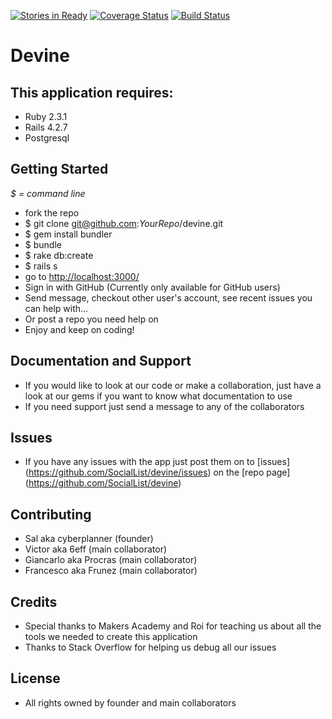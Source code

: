 [![Stories in Ready](https://badge.waffle.io/SocialList/devine.png?label=ready&title=Ready)](https://waffle.io/SocialList/devine)
<a href='https://coveralls.io/github/SocialList/devine?branch=master'><img src='https://coveralls.io/repos/github/SocialList/devine/badge.svg?branch=master' alt='Coverage Status' /></a>
[![Build Status](https://travis-ci.org/SocialList/devine.svg?branch=master)](https://travis-ci.org/SocialList/devine)
# Devine

## This application requires:

- Ruby 2.3.1
- Rails 4.2.7
- Postgresql

## Getting Started

_$ = command line_

- fork the repo
- $ git clone git@github.com:_YourRepo_/devine.git
- $ gem install bundler
- $ bundle
- $ rake db:create
- $ rails s
- go to <http://localhost:3000/>
- Sign in with GitHub (Currently only available for GitHub users)
- Send message, checkout other user's account, see recent issues you can help with...
- Or post a repo you need help on
- Enjoy and keep on coding!

## Documentation and Support

- If you would like to look at our code or make a collaboration, just have a look at our gems if you want to know what documentation to use
- If you need support just send a message to any of the collaborators

## Issues

- If you have any issues with the app just post them on to [issues] (https://github.com/SocialList/devine/issues) on the [repo page] (https://github.com/SocialList/devine)

## Contributing

- Sal aka cyberplanner (founder)
- Victor aka 6eff (main collaborator)
- Giancarlo aka Procras (main collaborator)
- Francesco aka Frunez (main collaborator)

## Credits

- Special thanks to Makers Academy and Roi for teaching us about all the tools we needed to create this application
- Thanks to Stack Overflow for helping us debug all our issues

## License

- All rights owned by founder and main collaborators
